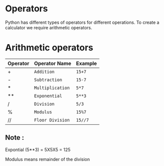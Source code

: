 # Operators
Python has different types of operators for different operations. To create a calculator we require arithmetic operators.
# Arithmetic operators


|   Operator             |Operator Name                          |Example                         |
|----------------|-------------------------------|-----------------------------|
|+|`Addition`            |``` 15+7 ```            |
|-|`Subtraction`            |``` 15-7 ```            |
|*|`Multiplication`            |``` 5*7 ```            |
|**|`Exponential`            |``` 5**3 ```            |
|/|`Division`            |``` 5/3 ```            |
|%|`Modulus`            |``` 15%7 ```            |
|//|`Floor Division`            |``` 15//7 ```            |

## Note :
Expontial (5**3) = 5X5X5 = 125

Modulus means remainder of the division